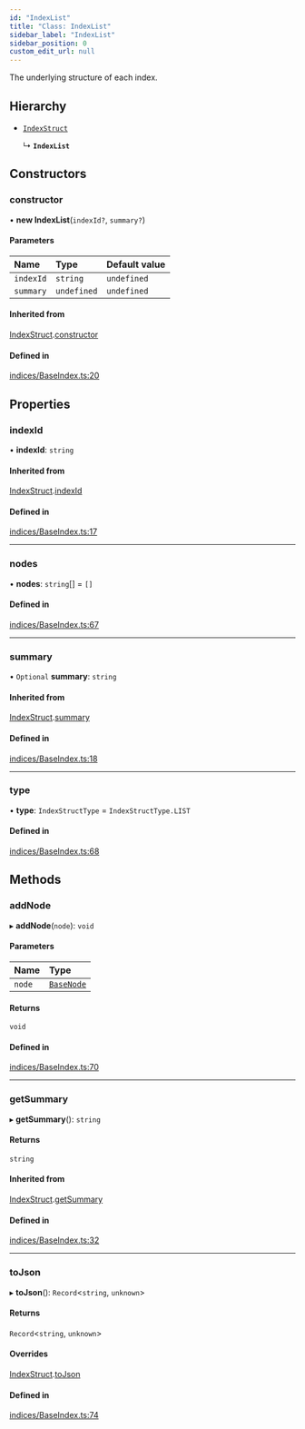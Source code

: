 ```yaml
---
id: "IndexList"
title: "Class: IndexList"
sidebar_label: "IndexList"
sidebar_position: 0
custom_edit_url: null
---
```


The underlying structure of each index.

## Hierarchy

- [`IndexStruct`](IndexStruct.md)

  ↳ **`IndexList`**

## Constructors

### constructor

• **new IndexList**(`indexId?`, `summary?`)

#### Parameters

| Name | Type | Default value |
| :------ | :------ | :------ |
| `indexId` | `string` | `undefined` |
| `summary` | `undefined` | `undefined` |

#### Inherited from

[IndexStruct](IndexStruct.md).[constructor](IndexStruct.md#constructor)

#### Defined in

[indices/BaseIndex.ts:20](https://github.com/run-llama/LlamaIndexTS/blob/8028600/packages/core/src/indices/BaseIndex.ts#L20)

## Properties

### indexId

• **indexId**: `string`

#### Inherited from

[IndexStruct](IndexStruct.md).[indexId](IndexStruct.md#indexid)

#### Defined in

[indices/BaseIndex.ts:17](https://github.com/run-llama/LlamaIndexTS/blob/8028600/packages/core/src/indices/BaseIndex.ts#L17)

___

### nodes

• **nodes**: `string`[] = `[]`

#### Defined in

[indices/BaseIndex.ts:67](https://github.com/run-llama/LlamaIndexTS/blob/8028600/packages/core/src/indices/BaseIndex.ts#L67)

___

### summary

• `Optional` **summary**: `string`

#### Inherited from

[IndexStruct](IndexStruct.md).[summary](IndexStruct.md#summary)

#### Defined in

[indices/BaseIndex.ts:18](https://github.com/run-llama/LlamaIndexTS/blob/8028600/packages/core/src/indices/BaseIndex.ts#L18)

___

### type

• **type**: `IndexStructType` = `IndexStructType.LIST`

#### Defined in

[indices/BaseIndex.ts:68](https://github.com/run-llama/LlamaIndexTS/blob/8028600/packages/core/src/indices/BaseIndex.ts#L68)

## Methods

### addNode

▸ **addNode**(`node`): `void`

#### Parameters

| Name | Type |
| :------ | :------ |
| `node` | [`BaseNode`](BaseNode.md) |

#### Returns

`void`

#### Defined in

[indices/BaseIndex.ts:70](https://github.com/run-llama/LlamaIndexTS/blob/8028600/packages/core/src/indices/BaseIndex.ts#L70)

___

### getSummary

▸ **getSummary**(): `string`

#### Returns

`string`

#### Inherited from

[IndexStruct](IndexStruct.md).[getSummary](IndexStruct.md#getsummary)

#### Defined in

[indices/BaseIndex.ts:32](https://github.com/run-llama/LlamaIndexTS/blob/8028600/packages/core/src/indices/BaseIndex.ts#L32)

___

### toJson

▸ **toJson**(): `Record`<`string`, `unknown`\>

#### Returns

`Record`<`string`, `unknown`\>

#### Overrides

[IndexStruct](IndexStruct.md).[toJson](IndexStruct.md#tojson)

#### Defined in

[indices/BaseIndex.ts:74](https://github.com/run-llama/LlamaIndexTS/blob/8028600/packages/core/src/indices/BaseIndex.ts#L74)
